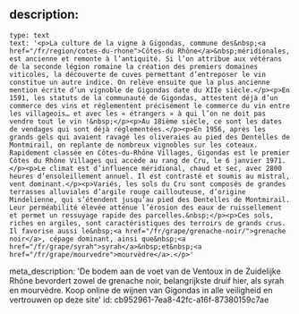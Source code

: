 description:
  -
    type: text
    text: '<p>La culture de la vigne à Gigondas, commune des&nbsp;<a href="/fr/region/cotes-du-rhone">Côtes-du Rhône</a>&nbsp;méridionales, est ancienne et remonte à l’antiquité. Si l’on attribue aux vétérans de la seconde légion romaine la création des premiers domaines viticoles, la découverte de cuves permettant d’entreposer le vin constitue un autre indice. On relève ensuite que la plus ancienne mention écrite d’un vignoble de Gigondas date du XIIe siècle.</p><p>En 1591, les statuts de la communauté de Gigondas, attestent déjà d’un commerce des vins et réglementent précisément le commerce du vin entre les villageois… et avec les « étrangers » à qui l’on ne doit pas vendre tout le vin !&nbsp;</p><p>Au 18ième siècle, ce sont les dates de vendages qui sont déjà réglementées.</p><p>En 1956, après les grands gels qui avaient ravagé les oliveraies au pied des Dentelles de Montmirail, on replante de nombreux vignobles sur les coteaux. Rapidement classée en Côtes-du-Rhône Villages, Gigondas est le premier Côtes du Rhône Villages qui accède au rang de Cru, le 6 janvier 1971.</p><p>Le climat est d’influence méridional, chaud et sec, avec 2800 heures d’ensoleillement annuel. Il est contrasté et soumis au mistral, vent dominant.</p><p>Variés, les sols du Cru sont composés de grandes terrasses alluviales d’argile rouge caillouteuse, d’origine Mindelienne, qui s’étendent jusqu’au pied des Dentelles de Montmirail. Leur perméabilité élevée atténue l’érosion des eaux de ruissellement et permet un ressuyage rapide des parcelles.&nbsp;</p><p>Ces sols, riches en argiles, sont caractéristiques des terroirs de grands crus. Il favorise aussi le&nbsp;<a href="/fr/grape/grenache-noir/">grenache noir</a>, cépage dominant, ainsi que&nbsp;<a href="/fr/grape/syrah">syrah</a>&nbsp;et&nbsp;<a href="/fr/grape/mourvedre">mourvèdre</a>.</p>'
meta_description: 'De bodem aan de voet van de Ventoux in de Zuidelijke Rhône bevordert zowel de grenache noir, belangrijkste druif hier, als syrah en mourvèdre. Koop online de wijnen van Gigondas in alle veiligheid en vertrouwen op deze site'
id: cb952961-7ea8-42fc-a16f-87380159c7ae
